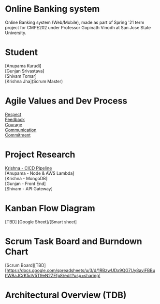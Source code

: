 # Online Banking system
Online Banking system (Web/Mobile), made as part of Spring '21 term project for CMPE202 under Professor Gopinath Vinodh at San Jose State University.
  
# Student

[Anupama Kurudi] <br />
[Gunjan Srivastava] <br />
[Shivam Tomar] <br />
[Krishna Jha](Scrum Master)

# Agile Values and Dev Process 
[Respect](https://github.com/krishnajha99/CMPE_Template/blob/main/Documentation/Agile%20Core%20Values/Respect.md)  <br />
[Feedback](https://github.com/krishnajha99/CMPE_Template/blob/main/Documentation/Agile%20Core%20Values/Feedback.md)  <br />
[Courage](https://github.com/krishnajha99/CMPE_Template/blob/main/Documentation/Agile%20Core%20Values/Courage.md)  <br />
[Communication](https://github.com/krishnajha99/CMPE_Template/blob/main/Documentation/Agile%20Core%20Values/Communication.md)  <br />
[Commitment](https://github.com/krishnajha99/CMPE_Template/blob/main/Documentation/Agile%20Core%20Values/Commitment.md)  <br />

# Project Research 
[Krishna - CICD Pipeline](https://github.com) <br />
[Anupama - Node & AWS Lambda] <br />
[Krishna - MongoDB] <br />
[Gunjan - Front End] <br />
[Shivam - API Gateway] <br />

# Kanban Flow Diagram
[TBD] [Google Sheet]/[Smart sheet]

# Scrum Task Board and Burndown Chart
[Scrum Board][TBD] [https://docs.google.com/spreadsheets/u/3/d/1RBzwUDx9QG7Uy8ayiFBBuhWBaJCrK5dV5T9eN2ZEfp8/edit?usp=sharing]

# Architectural Overview (TDB)

